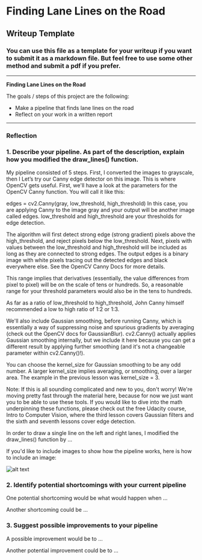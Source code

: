 # **Finding Lane Lines on the Road** 

## Writeup Template

### You can use this file as a template for your writeup if you want to submit it as a markdown file. But feel free to use some other method and submit a pdf if you prefer.

---

**Finding Lane Lines on the Road**

The goals / steps of this project are the following:
* Make a pipeline that finds lane lines on the road
* Reflect on your work in a written report


[//]: # (Image References)

[image1]: ./examples/grayscale.jpg "Grayscale"

---

### Reflection

### 1. Describe your pipeline. As part of the description, explain how you modified the draw_lines() function.

My pipeline consisted of 5 steps. First, I converted the images to grayscale, then I Let’s try our Canny edge detector on this image. This is where OpenCV gets useful. First, we'll have a look at the parameters for the OpenCV Canny function. You will call it like this:

edges = cv2.Canny(gray, low_threshold, high_threshold)
In this case, you are applying Canny to the image gray and your output will be another image called edges. low_threshold and high_threshold are your thresholds for edge detection.

The algorithm will first detect strong edge (strong gradient) pixels above the high_threshold, and reject pixels below the low_threshold. Next, pixels with values between the low_threshold and high_threshold will be included as long as they are connected to strong edges. The output edges is a binary image with white pixels tracing out the detected edges and black everywhere else. See the OpenCV Canny Docs for more details.


This range implies that derivatives (essentially, the value differences from pixel to pixel) will be on the scale of tens or hundreds. So, a reasonable range for your threshold parameters would also be in the tens to hundreds.

As far as a ratio of low_threshold to high_threshold, John Canny himself recommended a low to high ratio of 1:2 or 1:3.

We'll also include Gaussian smoothing, before running Canny, which is essentially a way of suppressing noise and spurious gradients by averaging (check out the OpenCV docs for GaussianBlur). cv2.Canny() actually applies Gaussian smoothing internally, but we include it here because you can get a different result by applying further smoothing (and it's not a changeable parameter within cv2.Canny()!).

You can choose the kernel_size for Gaussian smoothing to be any odd number. A larger kernel_size implies averaging, or smoothing, over a larger area. The example in the previous lesson was kernel_size = 3.

Note: If this is all sounding complicated and new to you, don't worry! We're moving pretty fast through the material here, because for now we just want you to be able to use these tools. If you would like to dive into the math underpinning these functions, please check out the free Udacity course, Intro to Computer Vision, where the third lesson covers Gaussian filters and the sixth and seventh lessons cover edge detection.

In order to draw a single line on the left and right lanes, I modified the draw_lines() function by ...

If you'd like to include images to show how the pipeline works, here is how to include an image: 

![alt text][image1]


### 2. Identify potential shortcomings with your current pipeline


One potential shortcoming would be what would happen when ... 

Another shortcoming could be ...


### 3. Suggest possible improvements to your pipeline

A possible improvement would be to ...

Another potential improvement could be to ...
